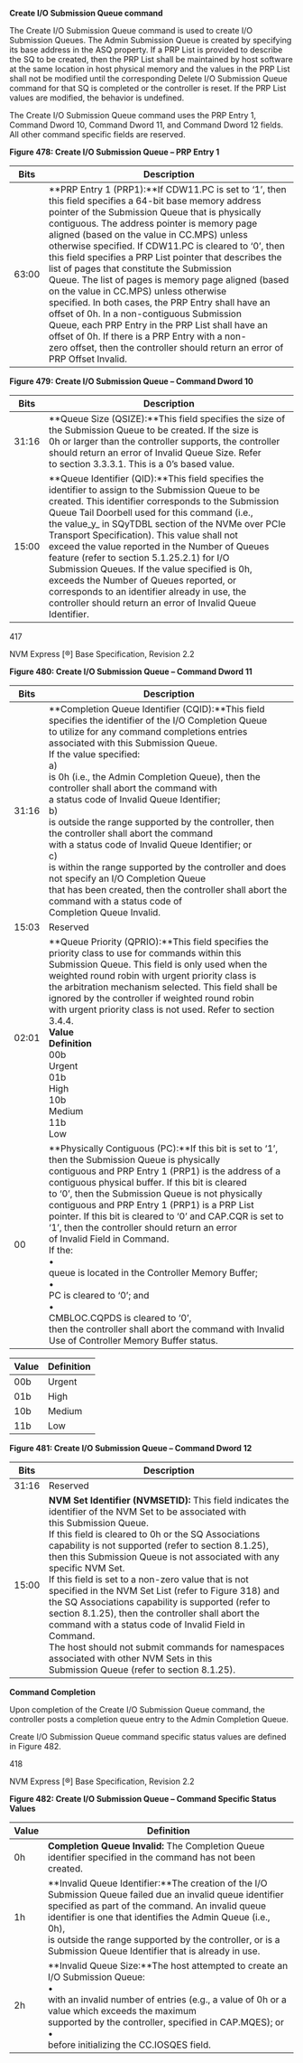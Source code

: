 ﻿

**Create I/O Submission Queue command**


The Create I/O Submission Queue command is used to create I/O Submission Queues. The Admin
Submission Queue is created by specifying its base address in the ASQ property. If a PRP List is provided
to describe the SQ to be created, then the PRP List shall be maintained by host software at the same
location in host physical memory and the values in the PRP List shall not be modified until the corresponding
Delete I/O Submission Queue command for that SQ is completed or the controller is reset. If the PRP List
values are modified, the behavior is undefined.


The Create I/O Submission Queue command uses the PRP Entry 1, Command Dword 10, Command
Dword 11, and Command Dword 12 fields. All other command specific fields are reserved.


**Figure 478: Create I/O Submission Queue – PRP Entry 1**





|Bits|Description|
|---|---|
|63:00|**PRP Entry 1 (PRP1):**If CDW11.PC is set to ‘1’, then this field specifies a 64-bit base memory address<br>pointer of the Submission Queue that is physically contiguous. The address pointer is memory page<br>aligned (based on the value in CC.MPS) unless otherwise specified. If CDW11.PC is cleared to ‘0’, then<br>this field specifies a PRP List pointer that describes the list of pages that constitute the Submission<br>Queue. The list of pages is memory page aligned (based on the value in CC.MPS) unless otherwise<br>specified. In both cases, the PRP Entry shall have an offset of 0h. In a non-contiguous Submission<br>Queue, each PRP Entry in the PRP List shall have an offset of 0h. If there is a PRP Entry with a non-<br>zero offset, then the controller should return an error of PRP Offset Invalid.|


**Figure 479: Create I/O Submission Queue – Command Dword 10**







|Bits|Description|
|---|---|
|31:16|**Queue Size (QSIZE):**This field specifies the size of the Submission Queue to be created. If the size is<br>0h or larger than the controller supports, the controller should return an error of Invalid Queue Size. Refer<br>to section 3.3.3.1. This is a 0’s based value.|
|15:00|**Queue Identifier (QID):**This field specifies the identifier to assign to the Submission Queue to be<br>created. This identifier corresponds to the Submission Queue Tail Doorbell used for this command (i.e.,<br>the value_y_ in SQyTDBL section of the NVMe over PCIe Transport Specification). This value shall not<br>exceed the value reported in the Number of Queues feature (refer to section 5.1.25.2.1) for I/O<br>Submission Queues. If the value specified is 0h, exceeds the Number of Queues reported, or<br>corresponds to an identifier already in use, the controller should return an error of Invalid Queue Identifier.|


417


NVM Express [®] Base Specification, Revision 2.2


**Figure 480: Create I/O Submission Queue – Command Dword 11**





|Bits|Description|
|---|---|
|31:16|**Completion Queue Identifier (CQID):**This field specifies the identifier of the I/O Completion Queue<br>to utilize for any command completions entries associated with this Submission Queue.<br>If the value specified:<br>a)<br>is 0h (i.e., the Admin Completion Queue), then the controller shall abort the command with<br>a status code of Invalid Queue Identifier;<br>b)<br>is outside the range supported by the controller, then the controller shall abort the command<br>with a status code of Invalid Queue Identifier; or<br>c)<br>is within the range supported by the controller and does not specify an I/O Completion Queue<br>that has been created, then the controller shall abort the command with a status code of<br>Completion Queue Invalid.|
|15:03|Reserved|
|02:01|**Queue Priority (QPRIO):**This field specifies the priority class to use for commands within this<br>Submission Queue. This field is only used when the weighted round robin with urgent priority class is<br>the arbitration mechanism selected. This field shall be ignored by the controller if weighted round robin<br>with urgent priority class is not used. Refer to section 3.4.4.<br>**Value**<br>**Definition**<br>00b<br>Urgent<br>01b<br>High<br>10b<br>Medium<br>11b<br>Low|
|00|**Physically Contiguous (PC):**If this bit is set to ‘1’, then the Submission Queue is physically<br>contiguous and PRP Entry 1 (PRP1) is the address of a contiguous physical buffer. If this bit is cleared<br>to ‘0’, then the Submission Queue is not physically contiguous and PRP Entry 1 (PRP1) is a PRP List<br>pointer. If this bit is cleared to ‘0’ and CAP.CQR is set to ‘1’, then the controller should return an error<br>of Invalid Field in Command.<br>If the:<br>• <br>queue is located in the Controller Memory Buffer;<br>• <br>PC is cleared to ‘0’; and<br>• <br>CMBLOC.CQPDS is cleared to ‘0’,<br>then the controller shall abort the command with Invalid Use of Controller Memory Buffer status.|


|Value|Definition|
|---|---|
|00b|Urgent|
|01b|High|
|10b|Medium|
|11b|Low|


**Figure 481: Create I/O Submission Queue – Command Dword 12**







|Bits|Description|
|---|---|
|31:16|Reserved|
|15:00|**NVM Set Identifier (NVMSETID):** This field indicates the identifier of the NVM Set to be associated with<br>this Submission Queue.<br>If this field is cleared to 0h or the SQ Associations capability is not supported (refer to section 8.1.25),<br>then this Submission Queue is not associated with any specific NVM Set.<br>If this field is set to a non-zero value that is not specified in the NVM Set List (refer to Figure 318) and<br>the SQ Associations capability is supported (refer to section 8.1.25), then the controller shall abort the<br>command with a status code of Invalid Field in Command.<br>The host should not submit commands for namespaces associated with other NVM Sets in this<br>Submission Queue (refer to section 8.1.25).|


**Command Completion**



Upon completion of the Create I/O Submission Queue command, the controller posts a completion queue
entry to the Admin Completion Queue.


Create I/O Submission Queue command specific status values are defined in Figure 482.


418


NVM Express [®] Base Specification, Revision 2.2


**Figure 482: Create I/O Submission Queue – Command Specific Status Values**





|Value|Definition|
|---|---|
|0h|**Completion Queue Invalid:** The Completion Queue identifier specified in the command has not been<br>created.|
|1h|**Invalid Queue Identifier:**The creation of the I/O Submission Queue failed due an invalid queue identifier<br>specified as part of the command. An invalid queue identifier is one that identifies the Admin Queue (i.e., 0h),<br>is outside the range supported by the controller, or is a Submission Queue Identifier that is already in use.|
|2h|**Invalid Queue Size:**The host attempted to create an I/O Submission Queue:<br>• <br>with an invalid number of entries (e.g., a value of 0h or a value which exceeds the maximum<br>supported by the controller, specified in CAP.MQES); or<br>• <br>before initializing the CC.IOSQES field.|
